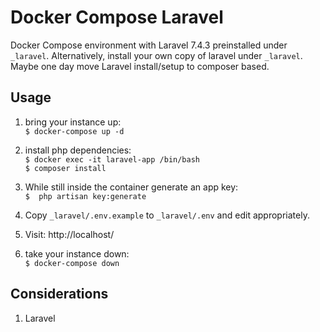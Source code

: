 Docker Compose Laravel
====
Docker Compose environment with Laravel 7.4.3 preinstalled under `_laravel`. 
Alternatively, install your own copy of laravel under `_laravel`. 
Maybe one day move Laravel install/setup to composer based.

Usage
-----

1. bring your instance up: \
```$ docker-compose up -d```

1. install php dependencies: \
```$ docker exec -it laravel-app /bin/bash``` \
```$ composer install```

1. While still inside the container generate an app key: \
```$  php artisan key:generate```

1. Copy `_laravel/.env.example` to `_laravel/.env` and edit appropriately.

1. Visit: http://localhost/

1. take your instance down: \
```$ docker-compose down```

Considerations
----
1. Laravel